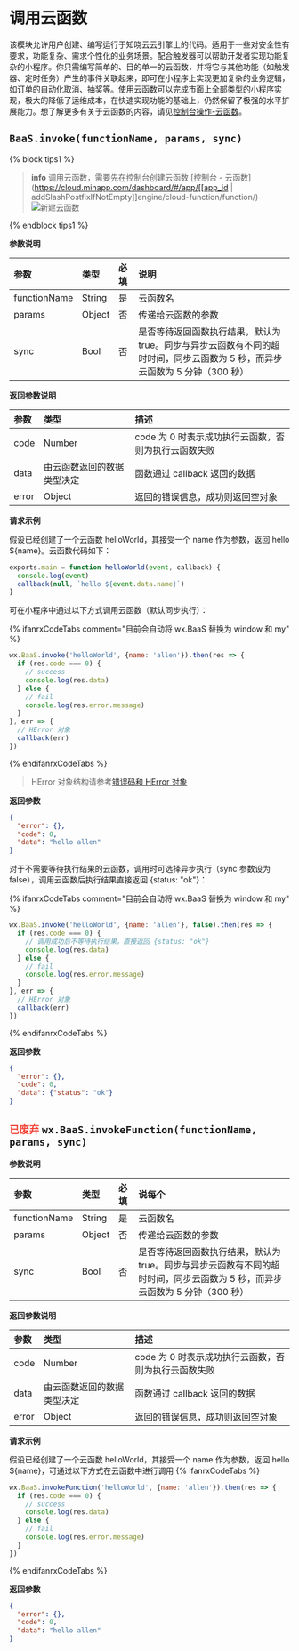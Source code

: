 <!-- ex_nonav -->

# 调用云函数

该模块允许用户创建、编写运行于知晓云云引擎上的代码。适用于一些对安全性有要求，功能复杂、需求个性化的业务场景。配合触发器可以帮助开发者实现功能复杂的小程序。你只需编写简单的、目的单一的云函数，并将它与其他功能（如触发器、定时任务）产生的事件关联起来，即可在小程序上实现更加复杂的业务逻辑，如订单的自动化取消、抽奖等。使用云函数可以完成市面上全部类型的小程序实现，极大的降低了运维成本，在快速实现功能的基础上，仍然保留了极强的水平扩展能力。想了解更多有关于云函数的内容，请见[控制台操作-云函数](/dashboard/cloud-function.md)。

## `BaaS.invoke(functionName, params, sync)` 

{% block tips1 %}

> **info**
> 调用云函数，需要先在控制台创建云函数 [控制台 - 云函数](https://cloud.minapp.com/dashboard/#/app/[[app_id | addSlashPostfixIfNotEmpty]]engine/cloud-function/function/)
> ![新建云函数](/images/dashboard/cloud-function-add.jpg)

{% endblock tips1 %}

**参数说明**

| 参数          | 类型   | 必填 | 说明 |
| :----------- | :----- | :-- | :-- |
| functionName | String | 是  | 云函数名 |
| params       | Object | 否  | 传递给云函数的参数 |
| sync         | Bool   | 否  | 是否等待返回函数执行结果，默认为 true。同步与异步云函数有不同的超时时间，同步云函数为 5 秒，而异步云函数为 5 分钟（300 秒）|

**返回参数说明**

| 参数   | 类型                   | 描述 |
| :---- | :--------------------- | :-- |
| code  | Number                 | code 为 0 时表示成功执行云函数，否则为执行云函数失败 |
| data  | 由云函数返回的数据类型决定 | 函数通过 callback 返回的数据 |
| error | Object                 | 返回的错误信息，成功则返回空对象 |

**请求示例**

假设已经创建了一个云函数 helloWorld，其接受一个 name 作为参数，返回 hello ${name}。云函数代码如下：

```js
exports.main = function helloWorld(event, callback) {
  console.log(event)
  callback(null, `hello ${event.data.name}`)
}
```

可在小程序中通过以下方式调用云函数（默认同步执行）：

{% ifanrxCodeTabs comment="目前会自动将 wx.BaaS 替换为 window 和 my"  %}

```js
wx.BaaS.invoke('helloWorld', {name: 'allen'}).then(res => {
  if (res.code === 0) {
    // success
    console.log(res.data)
  } else {
    // fail
    console.log(res.error.message)
  }
}, err => {
  // HError 对象
  callback(err)
})
```

{% endifanrxCodeTabs %}

> HError 对象结构请参考[错误码和 HError 对象](./error-code.md)

**返回参数**

```json
{
  "error": {},
  "code": 0,
  "data": "hello allen"
}
```

对于不需要等待执行结果的云函数，调用时可选择异步执行（sync 参数设为 false），调用云函数后执行结果直接返回 {status: "ok"}：

{% ifanrxCodeTabs comment="目前会自动将 wx.BaaS 替换为 window 和 my"  %}

```js
wx.BaaS.invoke('helloWorld', {name: 'allen'}, false).then(res => {
  if (res.code === 0) {
    // 调用成功后不等待执行结果，直接返回 {status: "ok"}
    console.log(res.data)
  } else {
    // fail
    console.log(res.error.message)
  }
}, err => {
  // HError 对象
  callback(err)
})
```

{% endifanrxCodeTabs %}

**返回参数**

```json
{
  "error": {},
  "code": 0,
  "data": {"status": "ok"}
}
```

## <span style="color: #f04134;">`已废弃`</span> `wx.BaaS.invokeFunction(functionName, params, sync)`

**参数说明**

| 参数          | 类型   | 必填 | 说每个 |
| :----------- | :----- | :-- | :-- |
| functionName | String | 是  | 云函数名 |
| params       | Object | 否  | 传递给云函数的参数 |
| sync         | Bool   | 否  | 是否等待返回函数执行结果，默认为 true。同步与异步云函数有不同的超时时间，同步云函数为 5 秒，而异步云函数为 5 分钟（300 秒）|

**返回参数说明**

| 参数   | 类型                   | 描述 |
| :---- | :--------------------- | :-- |
| code  | Number                 | code 为 0 时表示成功执行云函数，否则为执行云函数失败 |
| data  | 由云函数返回的数据类型决定 | 函数通过 callback 返回的数据 |
| error | Object                 | 返回的错误信息，成功则返回空对象 |

**请求示例**

假设已经创建了一个云函数 helloWorld，其接受一个 name 作为参数，返回 hello ${name}，可通过以下方式在云函数中进行调用
{% ifanrxCodeTabs  %}

```js
wx.BaaS.invokeFunction('helloWorld', {name: 'allen'}).then(res => {
  if (res.code === 0) {
    // success
    console.log(res.data)
  } else {
    // fail
    console.log(res.error.message)
  }
})
```

{% endifanrxCodeTabs %}

**返回参数**

```json
{
  "error": {},
  "code": 0,
  "data": "hello allen"
}
```
